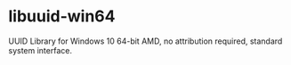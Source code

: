 # libuuid-win64
UUID Library for Windows 10 64-bit AMD, no attribution required, standard system interface.
